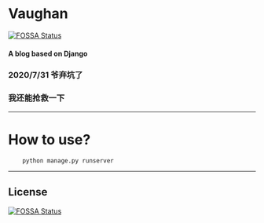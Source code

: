 # Vaughan
[![FOSSA Status](https://app.fossa.com/api/projects/git%2Bgithub.com%2FBoxMars%2FVaughan.svg?type=shield)](https://app.fossa.com/projects/git%2Bgithub.com%2FBoxMars%2FVaughan?ref=badge_shield)

#### A blog based on Django
### 2020/7/31 爷弃坑了
### 我还能抢救一下
---
# How to use?
```
    python manage.py runserver
```
---


## License
[![FOSSA Status](https://app.fossa.com/api/projects/git%2Bgithub.com%2FBoxMars%2FVaughan.svg?type=large)](https://app.fossa.com/projects/git%2Bgithub.com%2FBoxMars%2FVaughan?ref=badge_large)